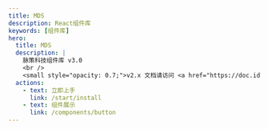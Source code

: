 ```yaml
---
title: MDS
description: React组件库
keywords: [组件库]
hero:
  title: MDS
  description: |
    脉策科技组件库 v3.0
    <br />
    <small style="opacity: 0.7;">v2.x 文档请访问 <a href="https://doc.idatatlas.com/#/mdtd/?path=/story/overview-intro--page" style="color: #1677ff;">mdt-design</a></small>
  actions:
    - text: 立即上手
      link: /start/install
    - text: 组件展示
      link: /components/button
---
```

